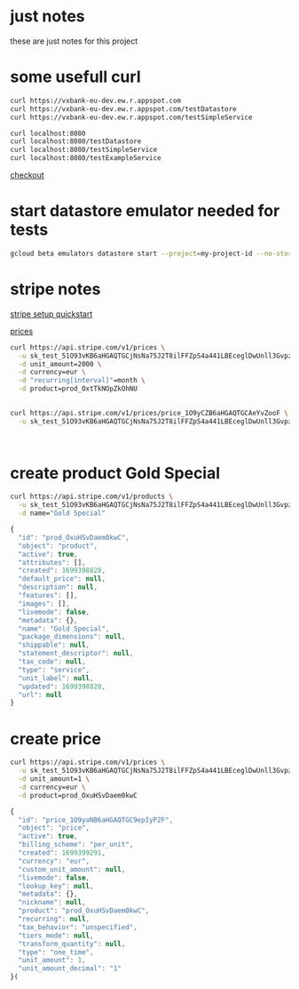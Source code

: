 # just notes

these are just notes for this project

# some usefull curl
```bash
curl https://vxbank-eu-dev.ew.r.appspot.com
curl https://vxbank-eu-dev.ew.r.appspot.com/testDatastore
curl https://vxbank-eu-dev.ew.r.appspot.com/testSimpleService

curl localhost:8080
curl localhost:8080/testDatastore
curl localhost:8080/testSimpleService
curl localhost:8080/testExampleService
```
[checkout](http://localhost:8080/checkout.html)


# start datastore emulator needed for tests
```bash
gcloud beta emulators datastore start --project=my-project-id --no-store-on-disk --consistency 1.0
```


# stripe notes
[stripe setup quickstart](https://stripe.com/docs/development/quickstart)

[prices](https://stripe.com/docs/api/prices/create)

```bash
curl https://api.stripe.com/v1/prices \
  -u sk_test_51O93vKB6aHGAQTGCjNsNa75J2T8ilFFZpS4a441LBEceglDwUnll3GvpzaeIvCkw6nnWgFxsQY2J34ex4oJjoinm00TmBT4a0b: \
  -d unit_amount=2000 \
  -d currency=eur \
  -d "recurring[interval]"=month \
  -d product=prod_OxtTkNOpZkOhNU
  

curl https://api.stripe.com/v1/prices/price_1O9yCZB6aHGAQTGCAeYvZooF \
  -u sk_test_51O93vKB6aHGAQTGCjNsNa75J2T8ilFFZpS4a441LBEceglDwUnll3GvpzaeIvCkw6nnWgFxsQY2J34ex4oJjoinm00TmBT4a0b:

  
```

# create product Gold Special
```bash
curl https://api.stripe.com/v1/products \
  -u sk_test_51O93vKB6aHGAQTGCjNsNa75J2T8ilFFZpS4a441LBEceglDwUnll3GvpzaeIvCkw6nnWgFxsQY2J34ex4oJjoinm00TmBT4a0b: \
  -d name="Gold Special"
```
```javascript
{
  "id": "prod_OxuHSvDaem0kwC",
  "object": "product",
  "active": true,
  "attributes": [],
  "created": 1699398828,
  "default_price": null,
  "description": null,
  "features": [],
  "images": [],
  "livemode": false,
  "metadata": {},
  "name": "Gold Special",
  "package_dimensions": null,
  "shippable": null,
  "statement_descriptor": null,
  "tax_code": null,
  "type": "service",
  "unit_label": null,
  "updated": 1699398828,
  "url": null
}
```
# create price
```bash
curl https://api.stripe.com/v1/prices \
  -u sk_test_51O93vKB6aHGAQTGCjNsNa75J2T8ilFFZpS4a441LBEceglDwUnll3GvpzaeIvCkw6nnWgFxsQY2J34ex4oJjoinm00TmBT4a0b: \
  -d unit_amount=1 \
  -d currency=eur \
  -d product=prod_OxuHSvDaem0kwC

```
```javascript
{
  "id": "price_1O9yaNB6aHGAQTGC9epIyP2F",
  "object": "price",
  "active": true,
  "billing_scheme": "per_unit",
  "created": 1699399291,
  "currency": "eur",
  "custom_unit_amount": null,
  "livemode": false,
  "lookup_key": null,
  "metadata": {},
  "nickname": null,
  "product": "prod_OxuHSvDaem0kwC",
  "recurring": null,
  "tax_behavior": "unspecified",
  "tiers_mode": null,
  "transform_quantity": null,
  "type": "one_time",
  "unit_amount": 1,
  "unit_amount_decimal": "1"
}(
```
